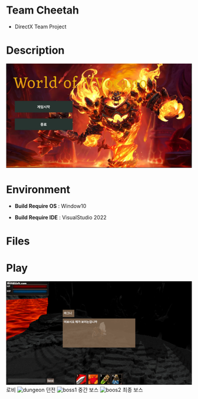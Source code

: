 # Team Cheetah
  * DirectX Team Project
#  Description
 ![예시](Resources/intro/main.png)
# Environment
 * **Build Require OS** : Window10

 * **Build Require IDE** : VisualStudio 2022

# Files

# Play
![Lobby](Resources/intro/loby.gif)
로비
![dungeon](Resources/intro/dungeon.gif)
던전
![boss1](Resources/intro/mid.gif)
중간 보스
![boos2](Resources/intro/boss.gif)
최종 보스
